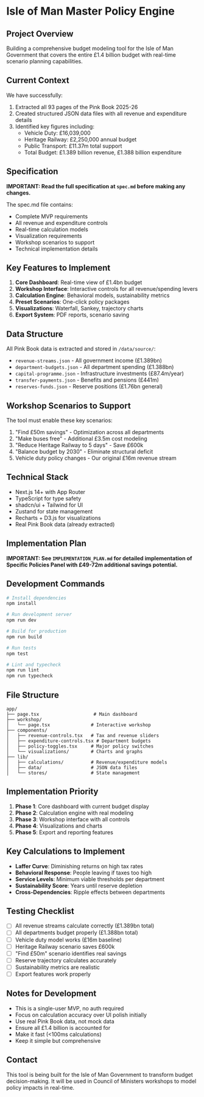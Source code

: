 # Isle of Man Master Policy Engine

## Project Overview
Building a comprehensive budget modeling tool for the Isle of Man Government that covers the entire £1.4 billion budget with real-time scenario planning capabilities.

## Current Context
We have successfully:
1. Extracted all 93 pages of the Pink Book 2025-26
2. Created structured JSON data files with all revenue and expenditure details
3. Identified key figures including:
   - Vehicle Duty: £16,039,000
   - Heritage Railway: £2,250,000 annual budget
   - Public Transport: £11.37m total support
   - Total Budget: £1.389 billion revenue, £1.388 billion expenditure

## Specification
**IMPORTANT: Read the full specification at `spec.md` before making any changes.**

The spec.md file contains:
- Complete MVP requirements
- All revenue and expenditure controls
- Real-time calculation models
- Visualization requirements
- Workshop scenarios to support
- Technical implementation details

## Key Features to Implement
1. **Core Dashboard**: Real-time view of £1.4bn budget
2. **Workshop Interface**: Interactive controls for all revenue/spending levers
3. **Calculation Engine**: Behavioral models, sustainability metrics
4. **Preset Scenarios**: One-click policy packages
5. **Visualizations**: Waterfall, Sankey, trajectory charts
6. **Export System**: PDF reports, scenario saving

## Data Structure
All Pink Book data is extracted and stored in `/data/source/`:
- `revenue-streams.json` - All government income (£1.389bn)
- `department-budgets.json` - All department spending (£1.388bn)
- `capital-programme.json` - Infrastructure investments (£87.4m/year)
- `transfer-payments.json` - Benefits and pensions (£441m)
- `reserves-funds.json` - Reserve positions (£1.76bn general)

## Workshop Scenarios to Support
The tool must enable these key scenarios:
1. "Find £50m savings" - Optimization across all departments
2. "Make buses free" - Additional £3.5m cost modeling
3. "Reduce Heritage Railway to 5 days" - Save £600k
4. "Balance budget by 2030" - Eliminate structural deficit
5. Vehicle duty policy changes - Our original £16m revenue stream

## Technical Stack
- Next.js 14+ with App Router
- TypeScript for type safety
- shadcn/ui + Tailwind for UI
- Zustand for state management
- Recharts + D3.js for visualizations
- Real Pink Book data (already extracted)

## Implementation Plan
**IMPORTANT: See `IMPLEMENTATION_PLAN.md` for detailed implementation of Specific Policies Panel with £49-72m additional savings potential.**

## Development Commands
```bash
# Install dependencies
npm install

# Run development server
npm run dev

# Build for production
npm run build

# Run tests
npm test

# Lint and typecheck
npm run lint
npm run typecheck
```

## File Structure
```
app/
├── page.tsx                    # Main dashboard
├── workshop/
│   └── page.tsx               # Interactive workshop
├── components/
│   ├── revenue-controls.tsx   # Tax and revenue sliders
│   ├── expenditure-controls.tsx # Department budgets
│   ├── policy-toggles.tsx     # Major policy switches
│   └── visualizations/        # Charts and graphs
├── lib/
│   ├── calculations/          # Revenue/expenditure models
│   ├── data/                  # JSON data files
│   └── stores/                # State management
```

## Implementation Priority
1. **Phase 1**: Core dashboard with current budget display
2. **Phase 2**: Calculation engine with real modeling
3. **Phase 3**: Workshop interface with all controls
4. **Phase 4**: Visualizations and charts
5. **Phase 5**: Export and reporting features

## Key Calculations to Implement
- **Laffer Curve**: Diminishing returns on high tax rates
- **Behavioral Response**: People leaving if taxes too high
- **Service Levels**: Minimum viable thresholds per department
- **Sustainability Score**: Years until reserve depletion
- **Cross-Dependencies**: Ripple effects between departments

## Testing Checklist
- [ ] All revenue streams calculate correctly (£1.389bn total)
- [ ] All departments budget properly (£1.388bn total)
- [ ] Vehicle duty model works (£16m baseline)
- [ ] Heritage Railway scenario saves £600k
- [ ] "Find £50m" scenario identifies real savings
- [ ] Reserve trajectory calculates accurately
- [ ] Sustainability metrics are realistic
- [ ] Export features work properly

## Notes for Development
- This is a single-user MVP, no auth required
- Focus on calculation accuracy over UI polish initially
- Use real Pink Book data, not mock data
- Ensure all £1.4 billion is accounted for
- Make it fast (<100ms calculations)
- Keep it simple but comprehensive

## Contact
This tool is being built for the Isle of Man Government to transform budget decision-making. It will be used in Council of Ministers workshops to model policy impacts in real-time.